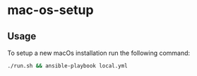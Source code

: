 # mac-os-setup

## Usage

To setup a new macOs installation run the following command:

``` bash
./run.sh && ansible-playbook local.yml
```

